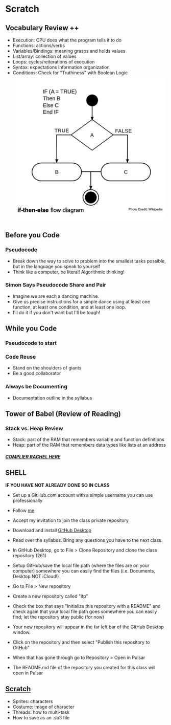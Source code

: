 # Scratch

## Vocabulary Review ++
- Execution: CPU does what the program tells it to do
- Functions: actions/verbs
- Variables/Bindings: meaning grasps and holds values
- List/array: collection of values
- Loops: cycles/reiterations of execution
- Syntax: expectations information organization
- Conditions: Check for "Truthiness" with Boolean Logic
![](img/conditions.png)

## Before you Code

### Pseudocode
- Break down the way to solve to problem into the smallest tasks possible, but in the language you speak to yourself
- Think like a computer, be literal! Algorithmic thinking!

### Simon Says Pseudocode Share and Pair
- Imagine we are each a dancing machine.
- Give us precise instructions for a simple dance using at least one function, at least one condition, and at least one loop.
- I'll do it if you don't want but I'll be tough!

## While you Code

### Pseudocode to start

### Code Reuse
- Stand on the shoulders of giants
- Be a good collaborator

### Always be Documenting
- Documentation outline in the syllabus

## Tower of Babel (Review of Reading)

### Stack vs. Heap Review
- Stack: part of the RAM that remembers variable and function definitions
- Heap: part of the RAM that remembers data types like lists at an address

##### [COMPLIER RACHEL HERE](https://prismia.chat/shared/computing-basics)

## SHELL


**IF YOU HAVE NOT ALREADY DONE SO IN CLASS**
- Set up a GitHub.com account with a simple username you can use professionally
- Follow [me](https://github.com/rdwrome)
- Accept my invitation to join the class private repository
- Download and install [GitHub Desktop](https://desktop.github.com/)

- Read over the syllabus. Bring any questions you have to the next class.

- In GitHub Desktop, go to File > Clone Repository and clone the class repository (261)
- Setup GitHub/save the local file path (where the files are on your computer) somewhere you can easily find the files (i.e. Documents, Desktop NOT iCloud!)
- Go to File > New repository
- Create a new repository called "itp"
- Check the box that says "Initialize this repository with a README" and check again that your local file path goes somewhere you can easily find; let the repository stay public (for now)
- Your new repository will appear in the far left bar of the GitHub Desktop window.
- Click on the repository and then select "Publish this repository to GitHub"
- When that has gone through go to Repository > Open in Pulsar
- The README.md file of the repository you created for this class will open in Pulsar

## [Scratch](https://scratch.mit.edu/)
- Sprites: characters
- Costume: image of character
- Threads: how to multi-task
- How to save as an .sb3 file
